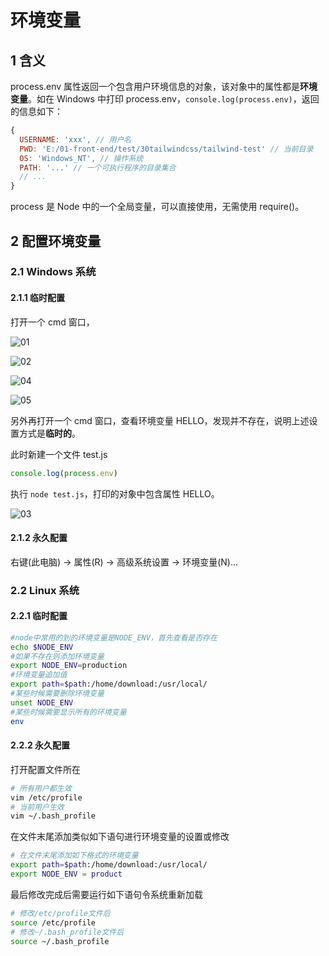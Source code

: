 # 环境变量

## 1 含义

process.env 属性返回一个包含用户环境信息的对象，该对象中的属性都是**环境变量**。如在 Windows 中打印 process.env，`console.log(process.env)`，返回的信息如下：

```js
{
  USERNAME: 'xxx', // 用户名
  PWD: 'E:/01-front-end/test/30tailwindcss/tailwind-test' // 当前目录
  OS: 'Windows_NT', // 操作系统
  PATH: '...' // 一个可执行程序的目录集合
  // ...
}
```

process 是 Node 中的一个全局变量，可以直接使用，无需使用 require()。

## 2 配置环境变量

### 2.1 Windows 系统

#### 2.1.1 临时配置

打开一个 cmd 窗口，

![01](https://blog-1320825986.cos.ap-nanjing.myqcloud.com/20230719/16.png)

![02](https://blog-1320825986.cos.ap-nanjing.myqcloud.com/20230719/17.png)

![04](https://blog-1320825986.cos.ap-nanjing.myqcloud.com/20230719/19.png)

![05](https://blog-1320825986.cos.ap-nanjing.myqcloud.com/20230719/20.png)

另外再打开一个 cmd 窗口，查看环境变量 HELLO，发现并不存在，说明上述设置方式是**临时的**。

此时新建一个文件 test.js

```js
console.log(process.env)
```

执行 `node test.js`，打印的对象中包含属性 HELLO。

![03](https://blog-1320825986.cos.ap-nanjing.myqcloud.com/20230719/18.png)

#### 2.1.2 永久配置

右键(此电脑) -> 属性(R) -> 高级系统设置 -> 环境变量(N)...

### 2.2 Linux 系统

#### 2.2.1 临时配置

```sh
#node中常用的到的环境变量是NODE_ENV，首先查看是否存在
echo $NODE_ENV
#如果不存在则添加环境变量
export NODE_ENV=production
#环境变量追加值
export path=$path:/home/download:/usr/local/
#某些时候需要删除环境变量
unset NODE_ENV
#某些时候需要显示所有的环境变量
env
```

#### 2.2.2 永久配置

打开配置文件所在

```sh
# 所有用户都生效
vim /etc/profile
# 当前用户生效
vim ~/.bash_profile
```

在文件末尾添加类似如下语句进行环境变量的设置或修改

```sh
# 在文件末尾添加如下格式的环境变量
export path=$path:/home/download:/usr/local/
export NODE_ENV = product
```

最后修改完成后需要运行如下语句令系统重新加载

```sh
# 修改/etc/profile文件后
source /etc/profile
# 修改~/.bash_profile文件后
source ~/.bash_profile
```